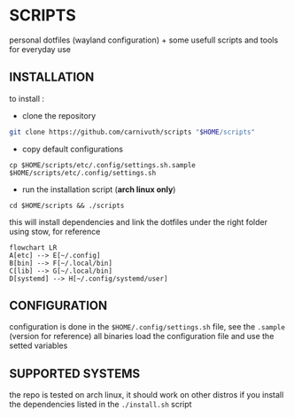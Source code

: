 # SCRIPTS

personal dotfiles (wayland configuration) + some usefull scripts and tools for everyday use

## INSTALLATION

to install :

- clone the repository

```bash
git clone https://github.com/carnivuth/scripts "$HOME/scripts"
```

- copy default configurations

```
cp $HOME/scripts/etc/.config/settings.sh.sample $HOME/scripts/etc/.config/settings.sh
```

- run the installation script (**arch linux only**)

```
cd $HOME/scripts && ./scripts
```

this will install dependencies and link the dotfiles under the right folder using stow, for reference

```mermaid
flowchart LR
A[etc] --> E[~/.config]
B[bin] --> F[~/.local/bin]
C[lib] --> G[~/.local/bin]
D[systemd] --> H[~/.config/systemd/user]
```

## CONFIGURATION

configuration is done in the `$HOME/.config/settings.sh` file, see the `.sample` (version for reference) all binaries load the configuration file and use the setted variables

## SUPPORTED SYSTEMS

the repo is tested on arch linux, it should work on other distros if you install the dependencies listed in the `./install.sh` script
